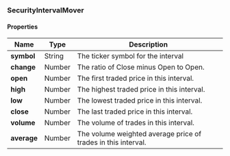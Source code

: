 
[//]: # (CLASS:SecurityIntervalMover)

[//]: # (KIND:object)

### SecurityIntervalMover

#### Properties

[//]: # (START_DEFINITION)

Name | Type | Description
------------ | ------------- | -------------
**symbol** | String | The ticker symbol for the interval &nbsp;
**change** | Number | The ratio of Close minus Open to Open. &nbsp;
**open** | Number | The first traded price in this interval. &nbsp;
**high** | Number | The highest traded price in this interval. &nbsp;
**low** | Number | The lowest traded price in this interval. &nbsp;
**close** | Number | The last traded price in this interval. &nbsp;
**volume** | Number | The volume of trades in this interval. &nbsp;
**average** | Number | The volume weighted average price of trades in this interval. &nbsp;

[//]: # (END_DEFINITION)





